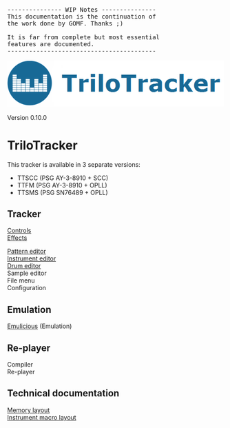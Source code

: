 <pre>
--------------- WIP Notes ---------------
This documentation is the continuation of
the work done by GOMF. Thanks ;)

It is far from complete but most essential
features are documented.
-----------------------------------------
</pre>
<img src="img/TitleLogo.png" >

Version 0.10.0<br>
# TriloTracker
This tracker is available in 3 separate versions:
* TTSCC (PSG AY-3-8910 + SCC)
* TTFM (PSG AY-3-8910 + OPLL)
* TTSMS (PSG SN76489 + OPLL)

## Tracker
<a href="controls.md">Controls</a>  
<a href="effects.md">Effects</a>  

<a href="pattern_editor.md">Pattern editor</a>  
<a href="instrument_editor.md">Instrument editor</a>  
<a href="drum_editor.md">Drum editor</a>  
Sample editor<br>
File menu<br>
Configuration<br>

## Emulation
<a href="emulation_emulicious.md">Emulicious</a> (Emulation)


## Re-player
Compiler<br>
Re-player <br>

## Technical documentation
<a href="memory_layout.md">Memory layout</a>  
<a href="instrument_macro_layout.md">Instrument macro layout</a>  
